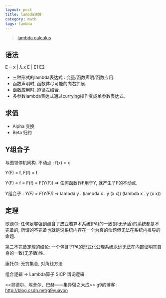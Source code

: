 ```yaml
---
layout: post
title: lambda演算
category: math
tags: lambda
---
```


> [lambda calculus](http://liujiacai.net/blog/2014/10/12/lambda-calculus-introduction/)

## 语法

  E = x | $\lambda$.x E | E1 E2

* 三种形式的lambda表达式 : 变量/函数声明/函数应用.
* 函数声明时, 函数体尽可能的向右扩展.
* 函数应用时, 遵循左结合.
* 多参数lambda表达式通过currying操作变成单参数表达式.

## 求值

* Alpha 变换
* Beta 归约

## Y组合子

与图领停机同构. 不动点 : f(x) = x

Y(F) = f, F(f) = f

Y(F) = f = F(f) = F(Y(F))  => 任何函数作F用于Y, 就产生了F的不动点.

Y组合子 : *Y(F) = F(Y(F))*  => lambda y . (lambda x . y (x x)) (lambda x . y (x x))

## 定理
歌德尔: 任何足够强到蕴含了皮亚若算术系统(PA)的一致(即无矛盾)的系统都是不完备的, 所谓的不完备也就是说系统内存在一个为真的命题但无法在系统内推导的命题.

第二不完备定理的结论: 一个包含了PA的形式化公理系统永远无法在内部证明其自身的一致(无矛盾)性.

康托尔: 无穷集合, 对角线方法


组合逻辑 -> Lambda算子
SICP
谓词逻辑


<<哥德尔、埃舍尔、巴赫——集异璧之大成>>
g9的博客 : http://blog.csdn.net/g9yuayon








